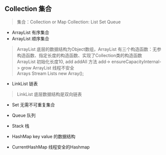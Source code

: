 ## Collection 集合
>集合：Collection  or Map   Collection: List  Set Queue

* ArrayList  有序集合
* ArrayList 顺序集合  
>ArrayList 底层的数据结构为Object数组，ArrayList 有三个构造函数：无参构造函数、指定长度的构造函数、实现了Collection类的构造函数
>ArrayList 初始化长度10, add  addAll 方法   add->  ensureCapacityInternal-> grow
>ArrayList 线程不安全   
>  Arrays   Stream    Lists     new Array();
>   



* LinkList 链表
>  LinkList 底层数据结构是双向链表  
>  
>
> 
> 
* Set 无需不可重复集合
> 
> 



* Queue   队列
>
> 
> 

* Stack 栈
>
> 
> 


* HashMap    key value 的数据结构
>
> 
> 


* CurrentHashMap    线程安全的Hashmap
>
> 
> 